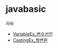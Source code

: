 # javabasic

자바 
* [VariableEx_변수선언](https://github.com/SohyunOh/javabasic/tree/master/day01)
* [CastingEx_형변환](https://github.com/SohyunOh/javabasic/tree/master/day02/src/day02)


